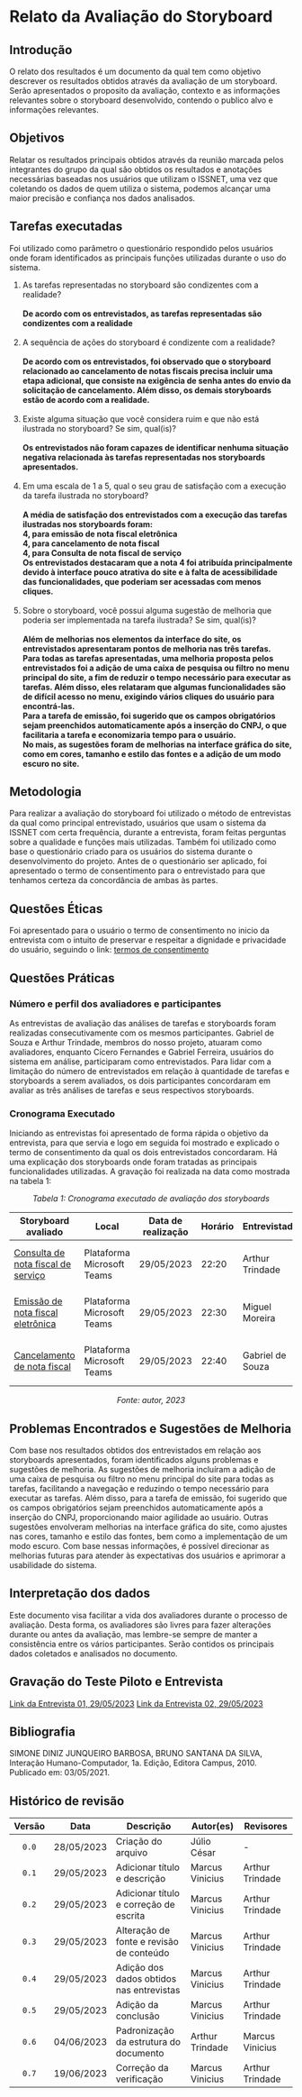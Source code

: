 # Relato da Avaliação do Storyboard

## Introdução

O relato dos resultados é um documento da qual tem como objetivo descrever os resultados obtidos através da avaliação de um storyboard. Serão apresentados o proposito da avaliação, contexto e as informações relevantes sobre o storyboard desenvolvido, contendo o publico alvo e informações relevantes.
## Objetivos

Relatar os resultados principais obtidos através da reunião marcada pelos integrantes do grupo da qual são obtidos os resultados e anotações necessárias baseadas nos usuários que utilizam o ISSNET, uma vez que coletando os dados de quem utiliza o sistema, podemos alcançar uma maior precisão e confiança nos dados analisados.
## Tarefas executadas
Foi utilizado como parâmetro o questionário respondido pelos usuários onde foram identificados as principais funções utilizadas durante o uso do sistema.
<ol>
    <li> As tarefas representadas no storyboard são condizentes com a realidade?<br>
        <br/> <b> De acordo com os entrevistados, as tarefas representadas são condizentes com a realidade </b>
    </li>
    <br>
    <li> A sequência de ações do storyboard é condizente com a realidade?<br>
        <br/> <b> De acordo com os entrevistados, foi observado que o storyboard relacionado ao cancelamento de notas fiscais precisa incluir uma etapa adicional, que consiste na exigência de senha antes do envio da solicitação de cancelamento. Além disso, os demais storyboards estão de acordo com a realidade. </b>
    </li>
    <br>
    <li> Existe alguma situação que você considera ruim e que não está ilustrada no storyboard? Se sim, qual(is)?<br>
        <br/> <b> Os entrevistados não foram capazes de identificar nenhuma situação negativa relacionada às tarefas representadas nos storyboards apresentados. </b>
    </li>
    <br>
    <li> Em uma escala de 1 a 5, qual o seu grau de satisfação com a execução da tarefa ilustrada no storyboard?<br>
        <br/> <b> A média de satisfação dos entrevistados com a execução das tarefas ilustradas nos storyboards foram: </b>
        <br/> <b> 4, para emissão de nota fiscal eletrônica </b>
        <br/> <b> 4, para cancelamento de nota fiscal </b>
        <br/> <b> 4, para Consulta de nota fiscal de serviço </b>
        <br/> <b> Os entrevistados destacaram que a nota 4 foi atribuída principalmente devido à interface pouco atrativa do site e à falta de acessibilidade das funcionalidades, que poderiam ser acessadas com menos cliques. </b>
    </li>
    <br>
    <li> Sobre o storyboard, você possui alguma sugestão de melhoria que poderia ser implementada na tarefa ilustrada? Se sim, qual(is)?<br>
        <br/> <b> Além de melhorias nos elementos da interface do site, os entrevistados apresentaram pontos de melhoria nas três tarefas. </b>
        <br/> <b> Para todas as tarefas apresentadas, uma melhoria proposta pelos entrevistados foi a adição de uma caixa de pesquisa ou filtro no menu principal do site, a fim de reduzir o tempo necessário para executar as tarefas. Além disso, eles relataram que algumas funcionalidades são de difícil acesso no menu, exigindo vários cliques do usuário para encontrá-las. </b>
        <br/> <b> Para a tarefa de emissão, foi sugerido que os campos obrigatórios sejam preenchidos automaticamente após a inserção do CNPJ, o que facilitaria a tarefa e economizaria tempo para o usuário. </b>
        <br/> <b> No mais, as sugestões foram de melhorias na interface gráfica do site, como em cores, tamanho e estilo das fontes e a adição de um modo escuro no site. </b>
    </li>
</ol>

## Metodologia
Para realizar a avaliação do storyboard foi utilizado o método de entrevistas da qual como principal entrevistado, usuários que usam o sistema da ISSNET com certa frequência, durante a entrevista, foram feitas perguntas sobre a qualidade e funções mais utilizadas. Também foi utilizado como base o questionário criado para os usuários do sistema durante o desenvolvimento do projeto.
Antes de o questionário ser aplicado, foi apresentado o termo de consentimento para o entrevistado para que tenhamos certeza da concordância de ambas às partes.

## Questões Éticas
Foi apresentado para o usuário o termo de consentimento no inicio da entrevista com o intuito de preservar e respeitar a dignidade e privacidade do usuário, seguindo o link: [termos de consentimento](../../../analise_de_requisitos/aspectos_eticos.md)

## Questões Práticas
### Número e perfil dos avaliadores e participantes

As entrevistas de avaliação das análises de tarefas e storyboards foram realizadas consecutivamente com os mesmos participantes. Gabriel de Souza e Arthur Trindade, membros do nosso projeto, atuaram como avaliadores, enquanto Cícero Fernandes e Gabriel Ferreira, usuários do sistema em análise, participaram como entrevistados.
Para lidar com a limitação do número de entrevistados em relação à quantidade de tarefas e storyboards a serem avaliados, os dois participantes concordaram em avaliar as três análises de tarefas e seus respectivos storyboards.
### Cronograma Executado
Iniciando as entrevistas foi apresentado de forma rápida o objetivo da entrevista, para que servia e logo em seguida foi mostrado e explicado o termo de consentimento da qual os dois entrevistados concordaram. Há uma explicação dos storyboards onde foram tratadas as principais funcionalidades utilizadas. A gravação foi realizada na data como mostrada na tabela 1:

<center>

*Tabela 1: Cronograma executado de avaliação dos storyboards*

| Storyboard avaliado                                                                                                  | Local                      | Data de realização | Horário | Entrevistador    | Entrevistado |
| -------------------------------------------------------------------------------------------------------------------- | -------------------------- | ------------------ | ------- | ---------------- | --- |
| [Consulta de nota fiscal de serviço](../../nivel1/storyboard/plan_avaliacao_storyboard.md#storyboards-desenvolvidos) | Plataforma Microsoft Teams | 29/05/2023         | 22:20   | Arthur Trindade  | Gabriel Ferreira, Cicero Barrozo |
| [Emissão de nota fiscal eletrônica](../../nivel1/storyboard/plan_avaliacao_storyboard.md#storyboards-desenvolvidos)  | Plataforma Microsoft Teams | 29/05/2023         | 22:30   | Miguel Moreira   | Gabriel Ferreira, Cicero Barrozo |
| [Cancelamento de nota fiscal](../../nivel1/storyboard/plan_avaliacao_storyboard.md#storyboards-desenvolvidos)        | Plataforma Microsoft Teams | 29/05/2023         | 22:40   | Gabriel de Souza | Gabriel Ferreira, Cicero Barrozo |

*Fonte: autor, 2023*

</center>

## Problemas Encontrados e Sugestões de Melhoria
Com base nos resultados obtidos dos entrevistados em relação aos storyboards apresentados, foram identificados alguns problemas e sugestões de melhoria. As sugestões de melhoria incluíram a adição de uma caixa de pesquisa ou filtro no menu principal do site para todas as tarefas, facilitando a navegação e reduzindo o tempo necessário para executar as tarefas. Além disso, para a tarefa de emissão, foi sugerido que os campos obrigatórios sejam preenchidos automaticamente após a inserção do CNPJ, proporcionando maior agilidade ao usuário. Outras sugestões envolveram melhorias na interface gráfica do site, como ajustes nas cores, tamanho e estilo das fontes, bem como a implementação de um modo escuro. Com base nessas informações, é possível direcionar as melhorias futuras para atender às expectativas dos usuários e aprimorar a usabilidade do sistema.

## Interpretação dos dados

Este documento visa facilitar a vida dos avaliadores durante o processo de avaliação. Desta forma, os avaliadores são livres para fazer alterações durante ou antes da avaliação, mas lembre-se sempre de manter a consistência entre os vários participantes. Serão contidos os principais dados coletados e analisados no documento.

## Gravação do Teste Piloto e Entrevista

[Link da Entrevista 01, 29/05/2023](https://www.youtube.com/watch?v=zVQ8PqvRGpg)
[Link da Entrevista 02, 29/05/2023](https://www.youtube.com/watch?v=MQGb6L18Z-c)


<!-- ## Referências -->
<!-- FONTES CITADAS UTILIZADAS PARA EMBASAR O TEXTO. REMOVER CASO NÃO HOUVER  -->
## Bibliografia
<!-- FONTES CONSULTADAS DURANTE A ELABORAÇÃO DO TEXTO, CITADAS OU NÃO. REMOVER CASO NÃO HOUVER -->
SIMONE DINIZ JUNQUEIRO BARBOSA, BRUNO SANTANA DA SILVA, Interação Humano-Computador, 1a.
Edição, Editora Campus, 2010. Publicado em: 03/05/2021.

## Histórico de revisão

| Versão     | Data        | Descrição                                 | Autor(es)       | Revisores       |
| :--------: | :---------: | ----------------------------------------- | --------------- | --------------- |
| `0.0`      | 28/05/2023  | Criação do arquivo                        | Júlio César     | - |
| `0.1`      | 29/05/2023  | Adicionar título e descrição              | Marcus Vinicius | Arthur Trindade |
| `0.2`      | 29/05/2023  | Adicionar título e correção de escrita    | Marcus Vinicius | Arthur Trindade |
| `0.3`      | 29/05/2023  | Alteração de fonte e revisão de conteúdo  | Marcus Vinicius | Arthur Trindade |
| `0.4`      | 29/05/2023  | Adição dos dados obtidos nas entrevistas  | Marcus Vinicius | Arthur Trindade |
| `0.5`      | 29/05/2023  | Adição da conclusão                       | Marcus Vinicius | Arthur Trindade |
| `0.6`      | 04/06/2023  | Padronização da estrutura do documento    | Arthur Trindade | Marcus Vinicius |
| `0.7`      | 19/06/2023  | Correção da verificação                   | Marcus Vinicius | Arthur Trindade |

